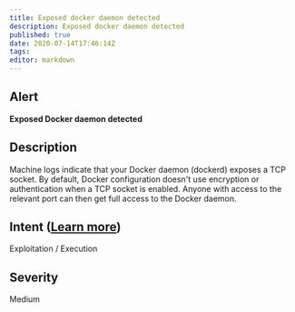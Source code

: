 ```yaml
---
title: Exposed docker daemon detected
description: Exposed docker daemon detected
published: true
date: 2020-07-14T17:46:14Z
tags:
editor: markdown
---
```


## Alert
**Exposed Docker daemon detected**

## Description
Machine logs indicate that your Docker daemon (dockerd) exposes a TCP socket. By default, Docker configuration doesn't use encryption or authentication when a TCP socket is enabled. Anyone with access to the relevant port can then get full access to the Docker daemon.

## Intent ([Learn more](/public/security/alerts/intentions.md))
Exploitation / Execution

## Severity
Medium




